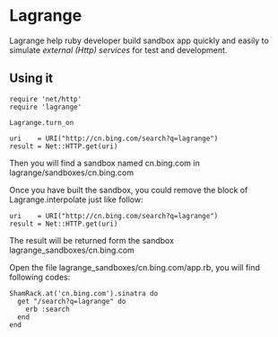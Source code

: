 Lagrange
========

Lagrange help ruby developer build sandbox app quickly and easily to simulate _external (Http) services_ for test and development.

Using it
---------

    require 'net/http'
    require 'lagrange'

    Lagrange.turn_on

    uri    = URI("http://cn.bing.com/search?q=lagrange")
    result = Net::HTTP.get(uri)

Then you will find a sandbox named cn.bing.com in lagrange/sandboxes/cn.bing.com

Once you have built the sandbox, you could remove the block of Lagrange.interpolate just like follow:

    uri    = URI("http://cn.bing.com/search?q=lagrange")
    result = Net::HTTP.get(uri)

The result will be returned form the sandbox lagrange_sandboxes/cn.bing.com

Open the file lagrange_sandboxes/cn.bing.com/app.rb, you will find following codes:

    ShamRack.at('cn.bing.com').sinatra do
      get "/search?q=lagrange" do
        erb :search
      end
    end


